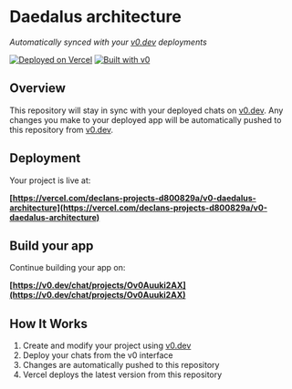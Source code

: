 # Daedalus architecture

*Automatically synced with your [v0.dev](https://v0.dev) deployments*

[![Deployed on Vercel](https://img.shields.io/badge/Deployed%20on-Vercel-black?style=for-the-badge&logo=vercel)](https://vercel.com/declans-projects-d800829a/v0-daedalus-architecture)
[![Built with v0](https://img.shields.io/badge/Built%20with-v0.dev-black?style=for-the-badge)](https://v0.dev/chat/projects/Ov0Auuki2AX)

## Overview

This repository will stay in sync with your deployed chats on [v0.dev](https://v0.dev).
Any changes you make to your deployed app will be automatically pushed to this repository from [v0.dev](https://v0.dev).

## Deployment

Your project is live at:

**[https://vercel.com/declans-projects-d800829a/v0-daedalus-architecture](https://vercel.com/declans-projects-d800829a/v0-daedalus-architecture)**

## Build your app

Continue building your app on:

**[https://v0.dev/chat/projects/Ov0Auuki2AX](https://v0.dev/chat/projects/Ov0Auuki2AX)**

## How It Works

1. Create and modify your project using [v0.dev](https://v0.dev)
2. Deploy your chats from the v0 interface
3. Changes are automatically pushed to this repository
4. Vercel deploys the latest version from this repository
